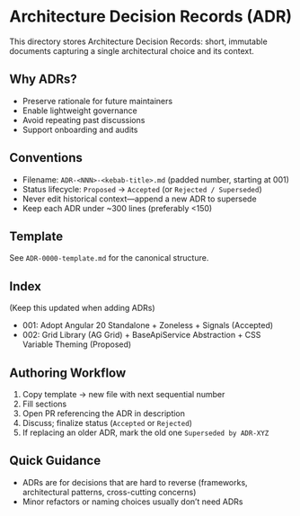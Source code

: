 # Architecture Decision Records (ADR)

This directory stores Architecture Decision Records: short, immutable documents capturing a single architectural choice and its context.

## Why ADRs?
- Preserve rationale for future maintainers
- Enable lightweight governance
- Avoid repeating past discussions
- Support onboarding and audits

## Conventions
- Filename: `ADR-<NNN>-<kebab-title>.md` (padded number, starting at 001)
- Status lifecycle: `Proposed` -> `Accepted` (or `Rejected / Superseded`)
- Never edit historical context—append a new ADR to supersede
- Keep each ADR under ~300 lines (preferably <150)

## Template
See `ADR-0000-template.md` for the canonical structure.

## Index
(Keep this updated when adding ADRs)  
- 001: Adopt Angular 20 Standalone + Zoneless + Signals (Accepted)
- 002: Grid Library (AG Grid) + BaseApiService Abstraction + CSS Variable Theming (Proposed)

## Authoring Workflow
1. Copy template -> new file with next sequential number
2. Fill sections
3. Open PR referencing the ADR in description
4. Discuss; finalize status (`Accepted` or `Rejected`)
5. If replacing an older ADR, mark the old one `Superseded by ADR-XYZ`

## Quick Guidance
- ADRs are for decisions that are hard to reverse (frameworks, architectural patterns, cross-cutting concerns)
- Minor refactors or naming choices usually don’t need ADRs

